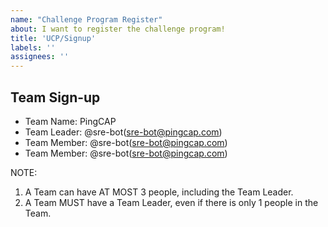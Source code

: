```yaml
---
name: "Challenge Program Register"
about: I want to register the challenge program!
title: 'UCP/Signup'
labels: ''
assignees: ''
---
```


## Team Sign-up

- Team Name: PingCAP
- Team Leader: @sre-bot(sre-bot@pingcap.com)
- Team Member: @sre-bot(sre-bot@pingcap.com)
- Team Member: @sre-bot(sre-bot@pingcap.com)

NOTE:

1. A Team can have AT MOST 3 people, including the Team Leader.
2. A Team MUST have a Team Leader, even if there is only 1 people in the Team.
